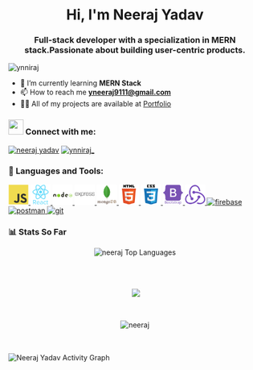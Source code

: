 
<h1 align="center">Hi, I'm Neeraj Yadav</h1>
<h3 align="center">Full-stack developer with a specialization in MERN stack.Passionate about building user-centric products.</h3>

<p align="left">
  <img
    src="https://komarev.com/ghpvc/?username=ynniraj&label=Profile%20views&color=0e75b6&style=flat"
    alt="ynniraj"
  />
</p>

- 🌱 I’m currently learning **MERN Stack**
- 📫 How to reach me **yneeraj9111@gmail.com**
- 👨‍💻 All of my projects are available at [Portfolio](https://portfolio-seven-sandy-81.vercel.app/)


<h3 align="left"> <img
      src="https://emoji.slack-edge.com/T02ENN9T1FE/typingcat/694c7095d89e65d7.gif" 
                        height="30"
      width="30"
  />  Connect with me:</h3>
<p align="left">
  <a href="https://www.linkedin.com/in/neeraj-yadav-b4b15521b" target="blank"
    ><img
      align="center"
      src="https://raw.githubusercontent.com/rahuldkjain/github-profile-readme-generator/master/src/images/icons/Social/linked-in-alt.svg"
      alt="neeraj yadav"
      height="30"
      width="40"
  /></a>
  <a href="https://twitter.com/ynniraj_" target="blank"
    ><img
      align="center"
      src="https://raw.githubusercontent.com/rahuldkjain/github-profile-readme-generator/master/src/images/icons/Social/twitter.svg"
      alt="ynniraj_"
      height="30"
      width="40"
  /></a>

</p>

<h3 align="left">🚀 Languages and Tools:</h3>
<p align="left">
  <a
    href="https://developer.mozilla.org/en-US/docs/Web/JavaScript"
    target="_blank"
    rel="noreferrer"
  >
    <img
      src="https://raw.githubusercontent.com/devicons/devicon/master/icons/javascript/javascript-original.svg"
      alt="javascript"
      width="40"
      height="40"
    />
  </a>
 
   
  
  
  <a href="https://reactjs.org/" target="_blank" rel="noreferrer">
    <img
      src="https://raw.githubusercontent.com/devicons/devicon/master/icons/react/react-original-wordmark.svg"
      alt="react"
      width="40"
      height="40"
    />
  </a>

  <a href="https://nodejs.org" target="_blank" rel="noreferrer">
    <img
      src="https://raw.githubusercontent.com/devicons/devicon/master/icons/nodejs/nodejs-original-wordmark.svg"
      alt="nodejs"
      width="40"
      height="40"
    />
  </a>
  <a href="https://expressjs.com" target="_blank" rel="noreferrer">
    <img
      src="https://raw.githubusercontent.com/devicons/devicon/master/icons/express/express-original-wordmark.svg"
      alt="express"
      width="40"
      height="40"
    />
  </a>

  <a href="https://www.mongodb.com/" target="_blank" rel="noreferrer">
    <img
      src="https://raw.githubusercontent.com/devicons/devicon/master/icons/mongodb/mongodb-original-wordmark.svg"
      alt="mongodb"
      width="40"
      height="40"
    />
  </a>
  <a href="https://www.w3.org/html/" target="_blank" rel="noreferrer">
    <img
      src="https://raw.githubusercontent.com/devicons/devicon/master/icons/html5/html5-original-wordmark.svg"
      alt="html5"
      width="40"
      height="40"
    />
  </a>

  <a href="https://www.w3schools.com/css/" target="_blank" rel="noreferrer">
    <img
      src="https://raw.githubusercontent.com/devicons/devicon/master/icons/css3/css3-original-wordmark.svg"
      alt="css3"
      width="40"
      height="40"
    />
  </a>

  <a href="https://getbootstrap.com" target="_blank" rel="noreferrer">
    <img
      src="https://raw.githubusercontent.com/devicons/devicon/master/icons/bootstrap/bootstrap-plain-wordmark.svg"
      alt="bootstrap"
      width="40"
      height="40"
    />
  </a>
  <a href="https://redux.js.org" target="_blank" rel="noreferrer">
    <img
      src="https://raw.githubusercontent.com/devicons/devicon/master/icons/redux/redux-original.svg"
      alt="redux"
      width="40"
      height="40"
    />
  </a>

  <a href="https://firebase.google.com/" target="_blank" rel="noreferrer">
    <img
      src="https://www.vectorlogo.zone/logos/firebase/firebase-icon.svg"
      alt="firebase"
      width="40"
      height="40"
    />
  </a>
  <a href="https://postman.com" target="_blank" rel="noreferrer">
    <img
      src="https://www.vectorlogo.zone/logos/getpostman/getpostman-icon.svg"
      alt="postman"
      width="40"
      height="40"
    />
  </a>

  <a href="https://git-scm.com/" target="_blank" rel="noreferrer">
    <img
      src="https://www.vectorlogo.zone/logos/git-scm/git-scm-icon.svg"
      alt="git"
      width="40"
      height="40"
    />
  </a>
</p>

<h3 align="left">📊 Stats So Far</h3>

<p align="center"><img alt="neeraj Top Languages" src="https://github-readme-stats.vercel.app/api/top-langs/?username=ynniraj&langs_count=8&count_private=true&layout=compact&theme=react&hide_border=true&bg_color=0D1117" />
       
</p>
<br/>
<br/>
  <p align="center">&nbsp;<img align="center" src="https://github-readme-stats.vercel.app/api?username=ynniraj&theme=highcontrast&show_icons=true" /></p>
<br>
<p align="center"><img align="center" src="https://github-readme-streak-stats.herokuapp.com/?user=ynniraj&&theme=highcontrast" alt="neeraj" /></p>
<br/>



<br/>
<img alt="Neeraj Yadav Activity Graph" src="https://activity-graph.herokuapp.com/graph?username=ynniraj&bg_color=0D1117&color=5BCDEC&line=5BCDEC&point=FFFFFF&hide_border=true" />

<br/>

